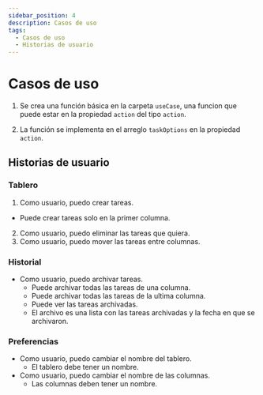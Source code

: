 ```yaml
---
sidebar_position: 4
description: Casos de uso
tags: 
  - Casos de uso
  - Historias de usuario
---
```


# Casos de uso

1. Se crea una función básica en la carpeta `useCase`, una funcion que puede estar en la propiedad `action` del tipo `action`.

2. La función se implementa en el arreglo `taskOptions` en la propiedad `action`.

## Historias de usuario

### Tablero

1. Como usuario, puedo crear tareas.
  * Puede crear tareas solo en la primer columna.
2. Como usuario, puedo eliminar las tareas que quiera.
3. Como usuario, puedo mover las tareas entre columnas.

### Historial

* Como usuario, puedo archivar tareas.
  * Puede archivar todas las tareas de una columna.
  * Puede archivar todas las tareas de la ultima columna.
  * Puede ver las tareas archivadas.
  * El archivo es una lista con las tareas archivadas y la fecha en que se archivaron.

### Preferencias

* Como usuario, puedo cambiar el nombre del tablero.
  * El tablero debe tener un nombre.
* Como usuario, puedo cambiar el nombre de las columnas.
  * Las columnas deben tener un nombre.